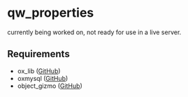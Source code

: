 # qw_properties

currently being worked on, not ready for use in a live server.

## Requirements

- ox_lib ([GitHub](https://github.com/overextended/ox_lib/))
- oxmysql ([GitHub](https://github.com/overextended/oxmysql/))
- object_gizmo ([GitHub](https://github.com/Demigod916/object_gizmo/))
